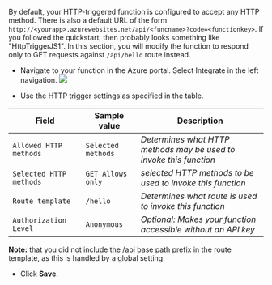 By default, your HTTP-triggered function is configured to accept any HTTP method. There is also a default URL of the form `http://<yourapp>.azurewebsites.net/api/<funcname>?code=<functionkey>`. If you followed the quickstart, then <funcname> probably looks something like "HttpTriggerJS1". In this section, you will modify the function to respond only to GET requests against `/api/hello` route instead.

- Navigate to your function in the Azure portal. Select Integrate in the left navigation.
    ![](https://github.com/fenago/katacoda-scenarios/raw/master/azure-functions/azure-functions-serverless-api/steps/3/1.png)

- Use the HTTP trigger settings as specified in the table.

Field |	Sample value | Description
--- | --- | ---
`Allowed HTTP methods` | `Selected methods` | *Determines what HTTP methods may be used to invoke this function*
`Selected HTTP methods` | `GET Allows only` |	*selected HTTP methods to be used to invoke this function*
`Route template` |	`/hello` | *Determines what route is used to invoke this function*
`Authorization Level` |	`Anonymous` | *Optional: Makes your function accessible without an API key*

**Note:** that you did not include the /api base path prefix in the route template, as this is handled by a global setting.

- Click **Save**.